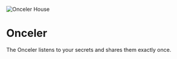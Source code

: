 ![Onceler House](https://stophittingyourbrother.files.wordpress.com/2012/02/lorax-once-ler-house.jpg)

# Onceler

The Onceler listens to your secrets and shares them exactly once.
